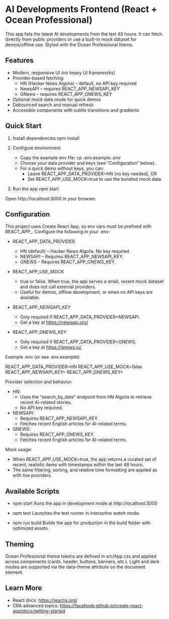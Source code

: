 # AI Developments Frontend (React + Ocean Professional)

This app lists the latest AI developments from the last 48 hours. It can fetch directly from public providers or use a built-in mock dataset for demos/offline use. Styled with the Ocean Professional theme.

## Features

- Modern, responsive UI (no heavy UI frameworks)
- Provider-based fetching:
  - HN (Hacker News Algolia) – default, no API key required
  - NewsAPI – requires REACT_APP_NEWSAPI_KEY
  - GNews – requires REACT_APP_GNEWS_KEY
- Optional mock data mode for quick demos
- Debounced search and manual refresh
- Accessible components with subtle transitions and gradients

## Quick Start

1) Install dependencies
   npm install

2) Configure environment
   - Copy the example env file:
     cp .env.example .env
   - Choose your data provider and keys (see “Configuration” below).
   - For a quick demo without keys, you can:
     - Leave REACT_APP_DATA_PROVIDER=HN (no key needed), OR
     - Set REACT_APP_USE_MOCK=true to use the bundled mock data.

3) Run the app
   npm start

Open http://localhost:3000 in your browser.

## Configuration

This project uses Create React App, so env vars must be prefixed with REACT_APP_. Configure the following in your .env:

- REACT_APP_DATA_PROVIDER
  - HN (default) – Hacker News Algolia. No key required.
  - NEWSAPI – Requires REACT_APP_NEWSAPI_KEY.
  - GNEWS – Requires REACT_APP_GNEWS_KEY.

- REACT_APP_USE_MOCK
  - true or false. When true, the app serves a small, recent mock dataset and does not call external providers.
  - Useful for demos, offline development, or when no API keys are available.

- REACT_APP_NEWSAPI_KEY
  - Only required if REACT_APP_DATA_PROVIDER=NEWSAPI.
  - Get a key at https://newsapi.org/

- REACT_APP_GNEWS_KEY
  - Only required if REACT_APP_DATA_PROVIDER=GNEWS.
  - Get a key at https://gnews.io/

Example .env (or see .env.example):

REACT_APP_DATA_PROVIDER=HN
REACT_APP_USE_MOCK=false
REACT_APP_NEWSAPI_KEY=
REACT_APP_GNEWS_KEY=

Provider selection and behavior:
- HN:
  - Uses the “search_by_date” endpoint from HN Algolia to retrieve recent AI-related stories.
  - No API key required.
- NEWSAPI:
  - Requires REACT_APP_NEWSAPI_KEY.
  - Fetches recent English articles for AI-related terms.
- GNEWS:
  - Requires REACT_APP_GNEWS_KEY.
  - Fetches recent English articles for AI-related terms.

Mock usage:
- When REACT_APP_USE_MOCK=true, the app returns a curated set of recent, realistic items with timestamps within the last 48 hours.
- The same filtering, sorting, and relative time formatting are applied as with live providers.

## Available Scripts

- npm start
  Runs the app in development mode at http://localhost:3000

- npm test
  Launches the test runner in interactive watch mode.

- npm run build
  Builds the app for production in the build folder with optimized assets.

## Theming

Ocean Professional theme tokens are defined in src/App.css and applied across components (cards, header, buttons, banners, etc.). Light and dark modes are supported via the data-theme attribute on the document element.

## Learn More

- React docs: https://reactjs.org/
- CRA advanced topics: https://facebook.github.io/create-react-app/docs/getting-started
